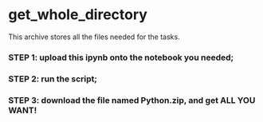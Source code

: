 # get_whole_directory

This archive stores all the files needed for the tasks.

### STEP 1: upload this ipynb onto the notebook you needed;

### STEP 2: run the script;

### STEP 3: download the file named Python.zip, and get ALL YOU WANT!
